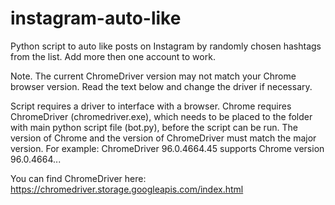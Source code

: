 # instagram-auto-like
 Python script to auto like posts on Instagram by randomly chosen hashtags from the list. Add more then one account to work.
 
 Note. The current ChromeDriver version may not match your Chrome browser version. 
 Read the text below and change the driver if necessary.

 Script requires a driver to interface with a browser. 
 Chrome requires ChromeDriver (chromedriver.exe), which needs to be placed to the folder with main python script file (bot.py), before the script can be run.
 The version of Chrome and the version of ChromeDriver must match the major version. 
 For example: ChromeDriver 96.0.4664.45 supports Chrome version 96.0.4664...

 You can find ChromeDriver here:
 https://chromedriver.storage.googleapis.com/index.html

